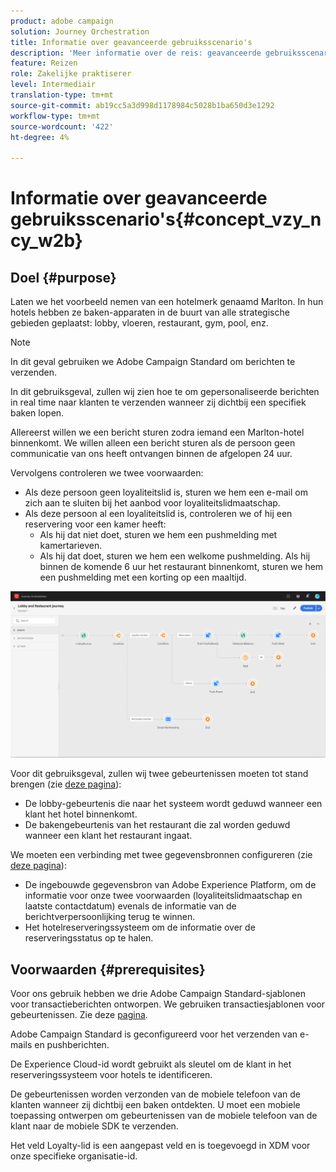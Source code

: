 ```yaml
---
product: adobe campaign
solution: Journey Orchestration
title: Informatie over geavanceerde gebruiksscenario's
description: 'Meer informatie over de reis: geavanceerde gebruiksscenario'
feature: Reizen
role: Zakelijke praktiserer
level: Intermediair
translation-type: tm+mt
source-git-commit: ab19cc5a3d998d1178984c5028b1ba650d3e1292
workflow-type: tm+mt
source-wordcount: '422'
ht-degree: 4%

---
```



# Informatie over geavanceerde gebruiksscenario&#39;s{#concept_vzy_ncy_w2b}

## Doel {#purpose}

Laten we het voorbeeld nemen van een hotelmerk genaamd Marlton. In hun hotels hebben ze baken-apparaten in de buurt van alle strategische gebieden geplaatst: lobby, vloeren, restaurant, gym, pool, enz.

>[!NOTE]
>
>In dit geval gebruiken we Adobe Campaign Standard om berichten te verzenden.

In dit gebruiksgeval, zullen wij zien hoe te om gepersonaliseerde berichten in real time naar klanten te verzenden wanneer zij dichtbij een specifiek baken lopen.

Allereerst willen we een bericht sturen zodra iemand een Marlton-hotel binnenkomt. We willen alleen een bericht sturen als de persoon geen communicatie van ons heeft ontvangen binnen de afgelopen 24 uur.

Vervolgens controleren we twee voorwaarden:

* Als deze persoon geen loyaliteitslid is, sturen we hem een e-mail om zich aan te sluiten bij het aanbod voor loyaliteitslidmaatschap.
* Als deze persoon al een loyaliteitslid is, controleren we of hij een reservering voor een kamer heeft:
   * Als hij dat niet doet, sturen we hem een pushmelding met kamertarieven.
   * Als hij dat doet, sturen we hem een welkome pushmelding. Als hij binnen de komende 6 uur het restaurant binnenkomt, sturen we hem een pushmelding met een korting op een maaltijd.

![](../assets/journeyuc2_29.png)

Voor dit gebruiksgeval, zullen wij twee gebeurtenissen moeten tot stand brengen (zie [deze pagina](../usecase/configuring-the-events.md)):

* De lobby-gebeurtenis die naar het systeem wordt geduwd wanneer een klant het hotel binnenkomt.
* De bakengebeurtenis van het restaurant die zal worden geduwd wanneer een klant het restaurant ingaat.

We moeten een verbinding met twee gegevensbronnen configureren (zie [deze pagina](../usecase/configuring-the-data-sources.md)):

* De ingebouwde gegevensbron van Adobe Experience Platform, om de informatie voor onze twee voorwaarden (loyaliteitslidmaatschap en laatste contactdatum) evenals de informatie van de berichtverpersoonlijking terug te winnen.
* Het hotelreserveringssysteem om de informatie over de reserveringsstatus op te halen.

## Voorwaarden {#prerequisites}

Voor ons gebruik hebben we drie Adobe Campaign Standard-sjablonen voor transactieberichten ontworpen. We gebruiken transactiesjablonen voor gebeurtenissen. Zie deze [pagina](https://docs.adobe.com/content/help/nl-NL/campaign-standard/using/communication-channels/transactional-messaging/about-transactional-messaging.html).

Adobe Campaign Standard is geconfigureerd voor het verzenden van e-mails en pushberichten.

De Experience Cloud-id wordt gebruikt als sleutel om de klant in het reserveringssysteem voor hotels te identificeren.

De gebeurtenissen worden verzonden van de mobiele telefoon van de klanten wanneer zij dichtbij een baken ontdekten. U moet een mobiele toepassing ontwerpen om gebeurtenissen van de mobiele telefoon van de klant naar de mobiele SDK te verzenden.

Het veld Loyalty-lid is een aangepast veld en is toegevoegd in XDM voor onze specifieke organisatie-id.
